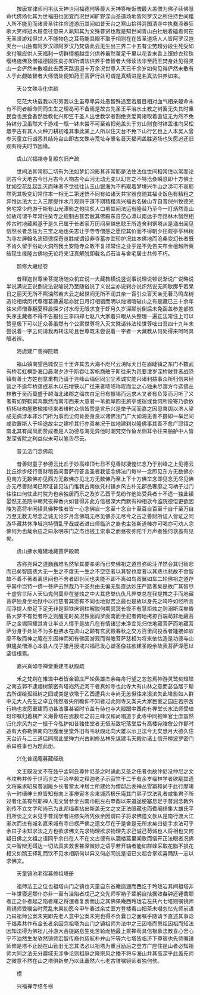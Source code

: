 <!-- { "loadSidebar": true } -->
　　按唐宣律师问韦驮天神世间福德何等最大天神答唯饭僧最大盖僧为佛子续佛慧命代佛扬化其为世福田也固宜而况世间旷野深山圣道场地皆阿罗汉之所住持世间粗人所不能见而诸贤圣往往应迹游历其间如昔天台之寒山拾得混国清寺中执爨涤器狂歌大笑桦冠木屐忽往忽来人孰知其为文殊普贤也哉是知世间青山白社触着磕着何在无圣贤游戏但世人不能物色之耳苟能具眼不取于相则在在皆圣道场人人皆阿罗汉岂天台一山独有阿罗汉耶阿罗汉乃梵语此云无生出三界二十五有尘劳超分段生死受如来付嘱应供人天福利一切群情檀越宜兴供养虽然茧足千里以花香末香上馔妙衣珍珠缨络施佛及僧福德固胜矣亦知所谓法供养乎昔智者大师读法华至药王焚身处见得灵山一会俨然未散噫此去西天路迢迢十万余况世尊入灭已千余岁如何见得俨然未散有人于此觑破智者大师悟处便知药王菩萨行处可谓是真精进是名真法供养如来。

　　天台文殊寺化供疏

　　茫茫大块载我以形劳我以生虽尊卑异处愚智殊途至若眉目相对血气相亲躯命未有不同者躯命同而生生之理曷可不备焉是故古先圣王平治水土教之树畜无失其时重民食也民食备然后教化兴即竺干圣人出世教学者割绝贪爱离诸取着直证无为然不免持钵分卫虽然大千游戏一瓶一钵未尝不可至若把苑盖头于穷山则食时钵盂谁向采松煨芋古有其人火种刀耕初难其事此某上人所以住天台不免下山行乞也上人本吴人曾参天童立行诚悫其结苑台山即古文殊寺荒址寺肇名晋天福间盖胜道场也矢愿追还旧观有待夫时节因缘。

　　虞山兴福禅寺复殿东旧产疏

　　世间法其常耶二切有为法如梦幻泡影其非常耶是法住法位世间相常住以常而论则古今天地古今日月古今人物古今山河无动无变以幻言之不特沧桑瞬息即十方佛土犹如空花乱起乱灭而昧者不觉往往认玉山银海为不朽取着梦境兴牛山之涕可不哀耶然究其极变幻常住本一相无二第迷悟不同有如诸天共宝器食随其福业饭色有精粗之异惟达法大士入三摩提作水月观则于道不期精粗焉兴福古名破山寺自昔倪州牧德光舍宅常少府游于斯有山光潭影之句脍炙人口虽其间法运有隆替乃至今一灯炳然青山如故可谓千年常住矣寺之规制古甚宏敝其佛殿东自空心潭以南达于寺路林木翳然相传古时地藏殿基于是久已属于长者家万历间吴越忠懿王所造舍利铜塔从是涌出闻见信然长者念兹为三宝之地也矢志让于寺寺僧感之愿偿其价而不得朝夕往观亭亭林树为寺左屏翰名流硕德探奇览胜咸谓设非寺蓄亦宜珍护况兹本佛地而沧桑变幻长者既不肯久留于俗劫火洞然我土安隐寺众敢不复领常住之业乎是不免告夫布金檀越所冀结现生缘隆古佛地无论将来证真解脱即载名贞石当与舍宅居士共传不朽。

　　题修大藏经卷

　　昔释迦世尊坐菩提场随众机宜说一大藏教横说竖说事说理说顿说渐说广说略说半说满说正说倒说法说喻说乃至随俗说了义说尘亦说刹亦说炽然说无间歇廓乎若杲日之丽天无所不照油然若大云之起世间无所不润其奈一盲引众盲天亲无著马鸣龙树造论相续历代尊宿葛藤遍起亦犹日月灯相错而明以烛诸暗破山之有是藏已三十余年往来师僧春翻夏释晨探夕讨水母无眼求食于虾月久岁深颠前倒后未免函盖参差部帙失序主藏者不得不告报张三李四郑七赵八大家着只眼从头整理一遍正法常住上可以赞皇极下可以迁众善虽然有个公案世尊将入灭文殊请转法轮世尊咄曰吾四十九年未尝说着一字云何请我再转法轮且世尊既未尝说着一字者一大藏教从何处得来呵呵具眼者辨。

　　海虞建广善禅院疏

　　福山镇南望邑城仅三十里许其去大海不咫尺云涛际天日在眉睫镇之东门不数武有桥若虹横卧海口晨潮夕汐于斯吞吐客帆商舶于斯往来为邑要津岁深桥敝登者战恐镇有善士方姓创意重构乃请于尧峰山缁侣同尘尘素诚实能兴诸利益事众所归信来经营之不逾年桥落成易木以石增狭以广往来者啧啧称叹而尘之心独未尽谓方今选佛丛林散于吴而莫盛于越海北诸郡之缁衣白足日有振锡而远求木叉者有负笈而习听了义者有如野鹤冥鸿飘然而南叩西来大意者一苇抵岸四无旅亭或宿或食何所投寄乃欲依桥拓址构屋敷楹接待来者维时众信皆赞是言乐兴是举予闻而嘉之因思乘舆以济人梁成无病涉本非沙门所为事而尘何肯委身良以诸佛法门广大如海无善不摄即一举足间咸欲置斯人于坦途故尘之建桥其行亦善矣况于兹地建刹以隆佛事其善不愈广耶镇之南北其有闻风而赞成者是人功德与海无异他时潮梵交作鱼龙侧耳令往来舳舻中人皆发深省院之利益似未可以笔舌尽云。

　　普见法门念佛疏

　　昔善财童子参德云比丘于妙高峰顶七日不见善财凄惶忆念乃于别峰之上见德云比丘徐步经行善财稽首问菩萨行答言圣者我证念佛法门每举一念即见东方无数佛亦见南方无数佛亦见西方无数佛亦见北方无数佛乃至上下十方佛举念即见念无尽见佛亦无尽善财闻已即证普见法门惟我古南依凭村镇乡风古朴无郡邑奢靡之习衲子过门往往曰何住此村院为也余独居而乐之及岁乙酉干戈纷作他处受兵者十不遗一独此镇晏然无恙院中朝梵夜禅香火如昔得非此方信根深大而默有神相欤今监院德悟更欲因陵为高将率闲镇具佛种性者皆一心念佛自一念至十念自十至百自百至千自千至万自万至无数无尽念之诚无论岁月念佛既无尽见佛亦无尽今之古之善财所证人皆证之同游华藏共休净域岂特弭乱乎哉或者进曰师临济之裔也主张斯道棒亦可喝亦可劝人念佛何为也哉余应之曰永明宗门之杰也钱王崇事之而昼夜弥陀千万声者独何欤盖有见矣。

　　虞山拂水庵建地藏菩萨殿疏

　　古称尧舜之道巍巍难名然挈其要孝弟而已矣佛祖之道虽弥纶汪洋然会其归智悲而已矣智圆悲大无一生之不度无一生之不空空者以其智也度者以其悲也悲故不舍智故不着不著者离世间也不舍者即世间也夫能不即不离如鸟双翼如车二轮佛祖之道存乎其中岂特一佛一菩萨云然哉乃千圣共由无偏无坠直达妙庄严路者矣是故广其智尽十虚穷三际人天仙鬼何莫非在鉴烛之中大其悲举仇仇凡异类总在我提携之手而地藏菩萨独身坐地狱中以行慈者其愿有不同也地狱苦之最也是故以身先之呜呼如经所言阎浮提人举足下足无非是罪铁床铜柱解脱何期冥冥长夜不有慧炬烛之则溺斯深矣昏昏大梦不有觉者呼之则醒无时矣况铁面阎罗面南而坐犯者俯地拷掠百端苟非地藏菩萨之金锡照耀其肯让半点人情乎是故凡在有情诸愆未净宜先归依地藏菩萨而地藏菩萨分身于处处不为多也拂水在虞山之颠有玄武殿春秋之交方百里间投香者踵接如蚁靡不敬而神之庵在东因神而知有佛因游观而得瞻菩萨慈相为将来依怙造是功德与山俱隆矣僧涤心本县人戊子腊月授戒兴福已发心塑圣像兹欲建圣殿余故表菩萨深愿以坚信根焉。

　　嘉兴真如寺禅堂重建韦驮殿疏

　　禾之梵刹在雉堞中者皆金碧庄严轮奂雄杰余每舟行望之忽忽焉神游灵鹫矣雉堞之南去郭不逮烟树蒙密有塔岿然近河干者真如寺也此寺大有山林之意而苾刍居于斯古所谓给孤祗树之园或类是欤塔于乙酉遭兵火寺尚无恙但往来溪滨失此塔影如人群中无大人先生之卓立伟然者失所瞻仰不知者过此则寺又类夫大家巨室之园庄若宗苦行衲也发愿重建而功甚浩事甚钜时节盖有待也寺大殿踞中西南有禅堂长水法师受琅玡印嘱归着楞严义海骨塔在焉数年之前三峰汉和尚唱道于此寺中同袍宰官士庶翕然归化宗风为之一振于今弘护如昔独住堂者无恒渐致圮落堂后有高楼宛陵詹公作郡时造有大弥勒佛南向坦腹而坐堂外旧有韦驮殿北向大雄以示卫法今无矣慧月大德久住天台近与二三道侣同居此堂殚力兴古刹修丛林先谋建韦天殿劝诸士信开檀波罗密门余曰胜事也为题此册。

　　兴化普润庵募藏经疏

　　文王既没文不在兹乎孟轲氏尊仲尼圣之时诵此又圣之任者也故仲尼没仲尼之文与坟典并传于世而世之平治卒赖之释迦老子示寂竺干二千有余岁缁林学者欲觏其遗文将奚求昭易普润庵乡长者黎太冲居士所建始为僧邸后表禅丛雪窦和尚于此行摩竭令一时缙绅士庶皆知有向上事庚寅冬余来城西极乐庵其门弟子饮法乳者咸集君子所过者化盖有然耶禅人无文曾参余古南巾瓶左右申酉以来道途梗塞息足于普润念教外别传不立文字和尚已为此邦缁素拈出斯盖无文之文正法眼藏也而耆阇结集大雄氏平日所谈之文未见于普润学者进修失所凭依余因谓曰子将求佛遗文欤从是南行渡大江渐次而进有城名嘉禾城有寺曰楞严佛之遗文尽在于是舍是无所求矣曰徒手求法可乎余曰子未知求法之方也欲求佛文先求物理欲求物理先求己诚己苟诚也人将相也又何疑日佛之文祖之语同乎余曰在人不在文古德有从酒楼蒿里闻歌而悟开正法眼者况佛文中智辩无碍达一切法真实救世甚深微妙之语乎若开轴者能如群蜂采取花脂不损花相又如鹅王择乳而饮不见水相斯何以异又何必同说是语已文起合掌欢喜踊跃一志以求佛文。

　　天童镜池老宿募修祖塔册

　　祖师法王之位也祖塔山门之镇也天童自东谷庵迤逦而西讫于玲珑岩其间祖塔非一年世寝远颓仆亦非一至有洼陷者戊己之交先师挈衲子辈躬自拮据效畚钟还锤凿颓者正之仆者起之陷者窿之将浬者复表而出之其佛果庵西玲珑岩左共六七塔则嘱镜师焉镜师受嘱会时荒乱未果初愿今甲午春过余丈室方登楼看山把茶未啜忽忆先师前语乃曰祖师公案未完即先老人意中公案未完也得不负曩日之面嘱乎随请予直述其事谂于缁素共作布金长者余因念祖塔为山门之镇祖师为法中之王因塔而思祖因祖而知法因知法得为佛祖儿孙游大菩提路息生死苦轮而栖最上乘禅苟具信根慕法教喜心舍心宁不油然生发欤然镜师宏智传裔也慈航朴弁山阡等六七塔皆临济下尊宿也先师嘱镜师修是塔不止励在山勤旧无忘其法必以祖塔为重且励后之登方广座住是山者必知祖师大同之法无分疆域无涉争论则祖庭之隆宗风之播不将与海山并其高深乎此盖先师之微意不然在山之塔俱新矣乃以此藟然六七老古锥嘱镜师者独何欤。

　　榜

　　兴福禅寺结冬榜

